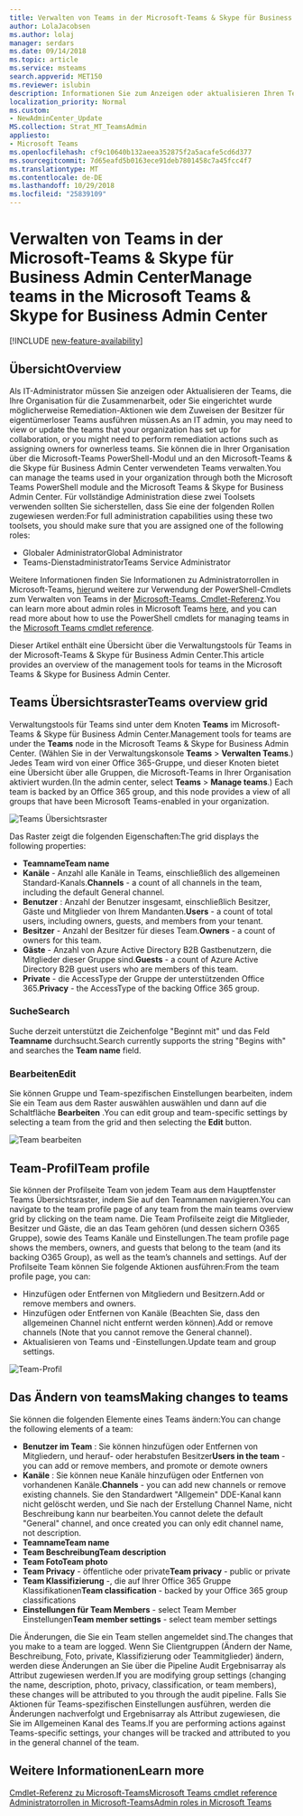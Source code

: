 ```yaml
---
title: Verwalten von Teams in der Microsoft-Teams & Skype für Business Admin Center
author: LolaJacobsen
ms.author: lolaj
manager: serdars
ms.date: 09/14/2018
ms.topic: article
ms.service: msteams
search.appverid: MET150
ms.reviewer: islubin
description: Informationen Sie zum Anzeigen oder aktualisieren Ihren Teams im Microsoft-Teams & Skype für Business Admin Center.
localization_priority: Normal
ms.custom:
- NewAdminCenter_Update
MS.collection: Strat_MT_TeamsAdmin
appliesto:
- Microsoft Teams
ms.openlocfilehash: cf9c10640b132aeea352875f2a5acafe5cd6d377
ms.sourcegitcommit: 7d65eafd5b0163ece91deb7801458c7a45fcc4f7
ms.translationtype: MT
ms.contentlocale: de-DE
ms.lasthandoff: 10/29/2018
ms.locfileid: "25839109"
---
```

<a name="manage-teams-in-the-microsoft-teams--skype-for-business-admin-center"></a><span data-ttu-id="e1612-103">Verwalten von Teams in der Microsoft-Teams & Skype für Business Admin Center</span><span class="sxs-lookup"><span data-stu-id="e1612-103">Manage teams in the Microsoft Teams & Skype for Business Admin Center</span></span>
==========================================

[!INCLUDE [new-feature-availability](includes/new-feature-availability.md)]

## <a name="overview"></a><span data-ttu-id="e1612-104">Übersicht</span><span class="sxs-lookup"><span data-stu-id="e1612-104">Overview</span></span>

<span data-ttu-id="e1612-105">Als IT-Administrator müssen Sie anzeigen oder Aktualisieren der Teams, die Ihre Organisation für die Zusammenarbeit, oder Sie eingerichtet wurde möglicherweise Remediation-Aktionen wie dem Zuweisen der Besitzer für eigentümerloser Teams ausführen müssen.</span><span class="sxs-lookup"><span data-stu-id="e1612-105">As an IT admin, you may need to view or update the teams that your organization has set up for collaboration, or you might need to perform remediation actions such as assigning owners for ownerless teams.</span></span> <span data-ttu-id="e1612-106">Sie können die in Ihrer Organisation über die Microsoft-Teams PowerShell-Modul und an den Microsoft-Teams & die Skype für Business Admin Center verwendeten Teams verwalten.</span><span class="sxs-lookup"><span data-stu-id="e1612-106">You can manage the teams used in your organization through both the Microsoft Teams PowerShell module and the Microsoft Teams & Skype for Business Admin Center.</span></span> <span data-ttu-id="e1612-107">Für vollständige Administration diese zwei Toolsets verwenden sollten Sie sicherstellen, dass Sie eine der folgenden Rollen zugewiesen werden:</span><span class="sxs-lookup"><span data-stu-id="e1612-107">For full administration capabilities using these two toolsets, you should make sure that you are assigned one of the following roles:</span></span>

- <span data-ttu-id="e1612-108">Globaler Administrator</span><span class="sxs-lookup"><span data-stu-id="e1612-108">Global Administrator</span></span>
- <span data-ttu-id="e1612-109">Teams-Dienstadministrator</span><span class="sxs-lookup"><span data-stu-id="e1612-109">Teams Service Administrator</span></span>

<span data-ttu-id="e1612-110">Weitere Informationen finden Sie Informationen zu Administratorrollen in Microsoft-Teams, [hier](using-admin-roles.md)und weitere zur Verwendung der PowerShell-Cmdlets zum Verwalten von Teams in der [Microsoft-Teams, Cmdlet-Referenz](https://docs.microsoft.com/powershell/teams/?view=teams-ps).</span><span class="sxs-lookup"><span data-stu-id="e1612-110">You can learn more about admin roles in Microsoft Teams [here](using-admin-roles.md), and you can read more about how to use the PowerShell cmdlets for managing teams in the [Microsoft Teams cmdlet reference](https://docs.microsoft.com/powershell/teams/?view=teams-ps).</span></span>  

<span data-ttu-id="e1612-111">Dieser Artikel enthält eine Übersicht über die Verwaltungstools für Teams in der Microsoft-Teams & Skype für Business Admin Center.</span><span class="sxs-lookup"><span data-stu-id="e1612-111">This article provides an overview of the management tools for teams in the Microsoft Teams & Skype for Business Admin Center.</span></span>

## <a name="teams-overview-grid"></a><span data-ttu-id="e1612-112">Teams Übersichtsraster</span><span class="sxs-lookup"><span data-stu-id="e1612-112">Teams overview grid</span></span>

<span data-ttu-id="e1612-113">Verwaltungstools für Teams sind unter dem Knoten **Teams** im Microsoft-Teams & Skype für Business Admin Center.</span><span class="sxs-lookup"><span data-stu-id="e1612-113">Management tools for teams are under the **Teams** node in the Microsoft Teams & Skype for Business Admin Center.</span></span> <span data-ttu-id="e1612-114">(Wählen Sie in der Verwaltungskonsole **Teams** > **Verwalten Teams**.) Jedes Team wird von einer Office 365-Gruppe, und dieser Knoten bietet eine Übersicht über alle Gruppen, die Microsoft-Teams in Ihrer Organisation aktiviert wurden.</span><span class="sxs-lookup"><span data-stu-id="e1612-114">(In the admin center, select **Teams** > **Manage teams**.) Each team is backed by an Office 365 group, and this node provides a view of all groups that have been Microsoft Teams-enabled in your organization.</span></span>

![Teams Übersichtsraster](media/manage-teams-in-modern-portal-image1.png)  

<span data-ttu-id="e1612-116">Das Raster zeigt die folgenden Eigenschaften:</span><span class="sxs-lookup"><span data-stu-id="e1612-116">The grid displays the following properties:</span></span>

- <span data-ttu-id="e1612-117">**Teamname**</span><span class="sxs-lookup"><span data-stu-id="e1612-117">**Team name**</span></span>
- <span data-ttu-id="e1612-118">**Kanäle** - Anzahl alle Kanäle in Teams, einschließlich des allgemeinen Standard-Kanals.</span><span class="sxs-lookup"><span data-stu-id="e1612-118">**Channels** - a count of all channels in the team, including the default General channel.</span></span>
- <span data-ttu-id="e1612-119">**Benutzer** : Anzahl der Benutzer insgesamt, einschließlich Besitzer, Gäste und Mitglieder von Ihrem Mandanten.</span><span class="sxs-lookup"><span data-stu-id="e1612-119">**Users** - a count of total users, including owners, guests, and members from your tenant.</span></span>
- <span data-ttu-id="e1612-120">**Besitzer** - Anzahl der Besitzer für dieses Team.</span><span class="sxs-lookup"><span data-stu-id="e1612-120">**Owners** - a count of owners for this team.</span></span>
- <span data-ttu-id="e1612-121">**Gäste** - Anzahl von Azure Active Directory B2B Gastbenutzern, die Mitglieder dieser Gruppe sind.</span><span class="sxs-lookup"><span data-stu-id="e1612-121">**Guests** - a count of Azure Active Directory B2B guest users who are members of this team.</span></span>
- <span data-ttu-id="e1612-122">**Private** - die AccessType der Gruppe der unterstützenden Office 365.</span><span class="sxs-lookup"><span data-stu-id="e1612-122">**Privacy** - the AccessType of the backing Office 365 group.</span></span>

### <a name="search"></a><span data-ttu-id="e1612-123">Suche</span><span class="sxs-lookup"><span data-stu-id="e1612-123">Search</span></span>

<span data-ttu-id="e1612-124">Suche derzeit unterstützt die Zeichenfolge "Beginnt mit" und das Feld **Teamname** durchsucht.</span><span class="sxs-lookup"><span data-stu-id="e1612-124">Search currently supports the string "Begins with" and searches the **Team name** field.</span></span>

### <a name="edit"></a><span data-ttu-id="e1612-125">Bearbeiten</span><span class="sxs-lookup"><span data-stu-id="e1612-125">Edit</span></span>

<span data-ttu-id="e1612-126">Sie können Gruppe und Team-spezifischen Einstellungen bearbeiten, indem Sie ein Team aus dem Raster auswählen auswählen und dann auf die Schaltfläche **Bearbeiten** .</span><span class="sxs-lookup"><span data-stu-id="e1612-126">You can edit group and team-specific settings by selecting a team from the grid and then selecting the **Edit** button.</span></span>

![Team bearbeiten](media/manage-teams-in-modern-portal-image2.png)

## <a name="team-profile"></a><span data-ttu-id="e1612-128">Team-Profil</span><span class="sxs-lookup"><span data-stu-id="e1612-128">Team profile</span></span>

<span data-ttu-id="e1612-129">Sie können der Profilseite Team von jedem Team aus dem Hauptfenster Teams Übersichtsraster, indem Sie auf den Teamnamen navigieren.</span><span class="sxs-lookup"><span data-stu-id="e1612-129">You can navigate to the team profile page of any team from the main teams overview grid by clicking on the team name.</span></span> <span data-ttu-id="e1612-130">Die Team Profilseite zeigt die Mitglieder, Besitzer und Gäste, die an das Team gehören (und dessen sichern O365 Gruppe), sowie des Teams Kanäle und Einstellungen.</span><span class="sxs-lookup"><span data-stu-id="e1612-130">The team profile page shows the members, owners, and guests that belong to the team (and its backing O365 Group), as well as the team’s channels and settings.</span></span> <span data-ttu-id="e1612-131">Auf der Profilseite Team können Sie folgende Aktionen ausführen:</span><span class="sxs-lookup"><span data-stu-id="e1612-131">From the team profile page, you can:</span></span>

- <span data-ttu-id="e1612-132">Hinzufügen oder Entfernen von Mitgliedern und Besitzern.</span><span class="sxs-lookup"><span data-stu-id="e1612-132">Add or remove members and owners.</span></span>
- <span data-ttu-id="e1612-133">Hinzufügen oder Entfernen von Kanäle (Beachten Sie, dass den allgemeinen Channel nicht entfernt werden können).</span><span class="sxs-lookup"><span data-stu-id="e1612-133">Add or remove channels (Note that you cannot remove the General channel).</span></span>
- <span data-ttu-id="e1612-134">Aktualisieren von Teams und -Einstellungen.</span><span class="sxs-lookup"><span data-stu-id="e1612-134">Update team and group settings.</span></span>
 
![Team-Profil](media/manage-teams-in-modern-portal-image3.png)

## <a name="making-changes-to-teams"></a><span data-ttu-id="e1612-136">Das Ändern von teams</span><span class="sxs-lookup"><span data-stu-id="e1612-136">Making changes to teams</span></span>

<span data-ttu-id="e1612-137">Sie können die folgenden Elemente eines Teams ändern:</span><span class="sxs-lookup"><span data-stu-id="e1612-137">You can change the following elements of a team:</span></span>
- <span data-ttu-id="e1612-138">**Benutzer im Team** : Sie können hinzufügen oder Entfernen von Mitgliedern, und herauf- oder herabstufen Besitzer</span><span class="sxs-lookup"><span data-stu-id="e1612-138">**Users in the team** - you can add or remove members, and promote or demote owners</span></span>
- <span data-ttu-id="e1612-139">**Kanäle** : Sie können neue Kanäle hinzufügen oder Entfernen von vorhandenen Kanäle.</span><span class="sxs-lookup"><span data-stu-id="e1612-139">**Channels** - you can add new channels or remove existing channels.</span></span>  <span data-ttu-id="e1612-140">Sie den Standardwert "Allgemein" DDE-Kanal kann nicht gelöscht werden, und Sie nach der Erstellung Channel Name, nicht Beschreibung kann nur bearbeiten.</span><span class="sxs-lookup"><span data-stu-id="e1612-140">You cannot delete the default "General" channel, and once created you can only edit channel name, not description.</span></span>
- <span data-ttu-id="e1612-141">**Teamname**</span><span class="sxs-lookup"><span data-stu-id="e1612-141">**Team name**</span></span>
- <span data-ttu-id="e1612-142">**Team Beschreibung**</span><span class="sxs-lookup"><span data-stu-id="e1612-142">**Team description**</span></span>
- <span data-ttu-id="e1612-143">**Team Foto**</span><span class="sxs-lookup"><span data-stu-id="e1612-143">**Team photo**</span></span>
- <span data-ttu-id="e1612-144">**Team Privacy** - öffentliche oder private</span><span class="sxs-lookup"><span data-stu-id="e1612-144">**Team privacy** - public or private</span></span>
- <span data-ttu-id="e1612-145">**Team Klassifizierung** -, die auf Ihrer Office 365 Gruppe Klassifikationen</span><span class="sxs-lookup"><span data-stu-id="e1612-145">**Team classification** - backed by your Office 365 group classifications</span></span>
- <span data-ttu-id="e1612-146">**Einstellungen für Team Members** - select Team Member Einstellungen</span><span class="sxs-lookup"><span data-stu-id="e1612-146">**Team member settings** - select team member settings</span></span>


<span data-ttu-id="e1612-147">Die Änderungen, die Sie ein Team stellen angemeldet sind.</span><span class="sxs-lookup"><span data-stu-id="e1612-147">The changes that you make to a team are logged.</span></span> <span data-ttu-id="e1612-148">Wenn Sie Clientgruppen (Ändern der Name, Beschreibung, Foto, private, Klassifizierung oder Teammitglieder) ändern, werden diese Änderungen an Sie über die Pipeline Audit Ergebnisarray als Attribut zugewiesen werden.</span><span class="sxs-lookup"><span data-stu-id="e1612-148">If you are modifying group settings (changing the name, description, photo, privacy, classification, or team members), these changes will be attributed to you through the audit pipeline.</span></span> <span data-ttu-id="e1612-149">Falls Sie Aktionen für Teams-spezifischen Einstellungen ausführen, werden die Änderungen nachverfolgt und Ergebnisarray als Attribut zugewiesen, die Sie im Allgemeinen Kanal des Teams.</span><span class="sxs-lookup"><span data-stu-id="e1612-149">If you are performing actions against Teams-specific settings, your changes will be tracked and attributed to you in the general channel of the team.</span></span>


## <a name="learn-more"></a><span data-ttu-id="e1612-150">Weitere Informationen</span><span class="sxs-lookup"><span data-stu-id="e1612-150">Learn more</span></span>

[<span data-ttu-id="e1612-151">Cmdlet-Referenz zu Microsoft-Teams</span><span class="sxs-lookup"><span data-stu-id="e1612-151">Microsoft Teams cmdlet reference</span></span>](https://docs.microsoft.com/powershell/teams/?view=teams-ps)  
[<span data-ttu-id="e1612-152">Administratorrollen in Microsoft-Teams</span><span class="sxs-lookup"><span data-stu-id="e1612-152">Admin roles in Microsoft Teams</span></span>](using-admin-roles.md)
<!--
[Plan for Teams Lifecycle Management](plan-for-teams-lifecycle-management.md)
-->

